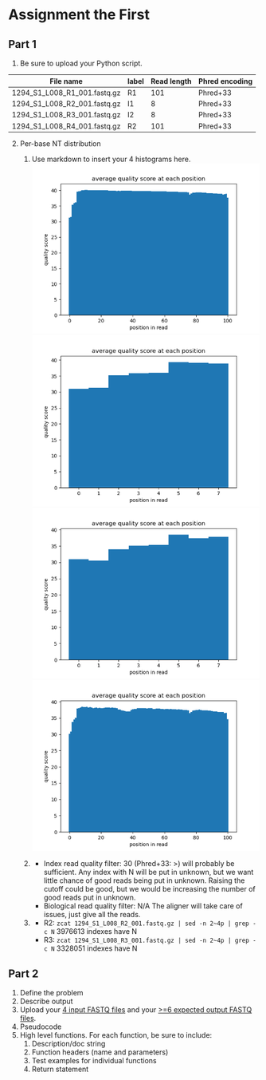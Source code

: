 # Assignment the First

## Part 1
1. Be sure to upload your Python script.

| File name | label | Read length | Phred encoding |
|---|---|---|---|
| 1294_S1_L008_R1_001.fastq.gz | R1 | 101 | Phred+33 |
| 1294_S1_L008_R2_001.fastq.gz | I1 | 8 | Phred+33 |
| 1294_S1_L008_R3_001.fastq.gz | I2 | 8 | Phred+33 |
| 1294_S1_L008_R4_001.fastq.gz | R2 | 101 | Phred+33 |

2. Per-base NT distribution
    1. Use markdown to insert your 4 histograms here.
    ![R1 quality summary](R1_summary.png)
    ![R2 quality summary](R2_summary.png)
    ![R3 quality summary](R3_summary.png)
    ![R4 quality summary](R4_summary.png)
    
    2. - Index read quality filter: 30 (Phred+33: >) will probably be sufficient. Any index with N will be put in unknown, but we want little chance of good reads being put in unknown. Raising the cutoff could be good, but we would be increasing the number of good reads put in unknown.
        - Biological read quality filter: N/A The aligner will take care of issues, just give all the reads.
    3. - R2: `zcat 1294_S1_L008_R2_001.fastq.gz | sed -n 2~4p | grep -c N` 3976613 indexes have N
        - R3: `zcat 1294_S1_L008_R3_001.fastq.gz | sed -n 2~4p | grep -c N` 3328051 indexes have N
    
## Part 2
1. Define the problem
2. Describe output
3. Upload your [4 input FASTQ files](../TEST-input_FASTQ) and your [>=6 expected output FASTQ files](../TEST-output_FASTQ).
4. Pseudocode
5. High level functions. For each function, be sure to include:
    1. Description/doc string
    2. Function headers (name and parameters)
    3. Test examples for individual functions
    4. Return statement
